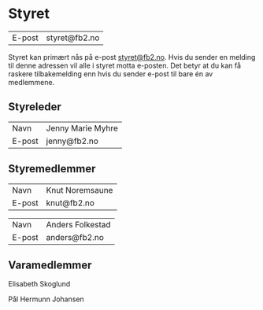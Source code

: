 # Styret

<table>
<tr><td class="b">E-post</td><td class="a">styret@fb2.no</td></tr>
</table>

Styret kan primært nås på e-post [styret@fb2.no](mailto:styret@fb2.no). Hvis du sender en melding til denne adressen vil alle i styret motta e-posten. Det betyr at du kan få raskere tilbakemelding enn hvis du sender e-post til bare én av medlemmene.

## Styreleder

<table>
<tr><td class="a">Navn</td><td class="b">Jenny Marie Myhre</td></tr>
<tr><td class="a">E-post</td><td class="b">jenny@fb2.no</td></tr>
</table>

## Styremedlemmer

<table>
<tr><td class="a">Navn</td><td class="b">Knut Noremsaune</td></tr>
<tr><td class="a">E-post</td><td class="b">knut@fb2.no</td></tr>
</table>

<table>
<tr><td class="b">Navn</td><td class="a">Anders Folkestad</td></tr>
<tr><td class="b">E-post</td><td class="a">anders@fb2.no</td></tr>
</table>

## Varamedlemmer

Elisabeth Skoglund

Pål Hermunn Johansen
